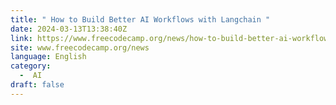 ```yaml
---
title: " How to Build Better AI Workflows with Langchain "
date: 2024-03-13T13:38:40Z
link: https://www.freecodecamp.org/news/how-to-build-better-ai-workflows-with-langchain/?utm_medium=RSS&utm_source=news.12bit.vn
site: www.freecodecamp.org/news
language: English
category:
  -  AI 
draft: false
---
```

